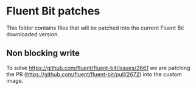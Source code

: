 # Fluent Bit patches

This folder contains files that will be patched into the current Fluent Bit downloaded version.

## Non blocking write
To solve https://github.com/fluent/fluent-bit/issues/2661 we are patching the PR (https://github.com/fluent/fluent-bit/pull/2672) into the custom image.